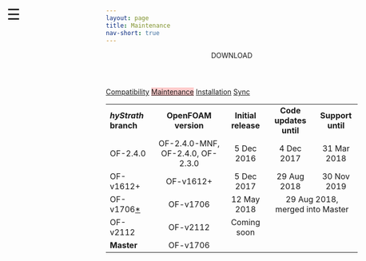 ```yaml
---
layout: page
title: Maintenance
nav-short: true
--- 
```


<div id="mySidenav" class="sidenav">
  <a href="javascript:void(0)" class="closebtn" onclick="closeNav()"><i class='fa fa-times'></i></a>
  <header>DOWNLOAD</header>
  <a href="https://hystrath.github.io/download/compatibility/">Compatibility</a>
  <a href="https://hystrath.github.io/download/maintenance/" style="background-color:#FFCCCC">Maintenance</a>
  <a href="https://hystrath.github.io/download/fleming/installation/">Installation</a>
  <a href="https://hystrath.github.io/download/fleming/sync/">Sync</a>
</div>

<span style="position: fixed;font-size:30px;cursor:pointer; margin:0px; top:60px;left:30px;" onclick="reopenNav()">&#9776;</span>

<script>
function openNav() {
  document.getElementById("mySidenav").style.width = "210px";
  document.getElementById("mySidenav").style.transition = "0s";
}

function closeNav() {
  document.getElementById("mySidenav").style.width = "0px";
  localStorage.removeItem('show_sidenav');
}

function reopenNav() {
  document.getElementById("mySidenav").style.width = "210px";
  document.getElementById("mySidenav").style.transition = "0.5s";
  localStorage.setItem("show_sidenav", true);
}

if (localStorage.getItem("show_sidenav")) openNav()
</script>

<table>
  <tr>
    <td ><b><i>hyStrath</i> branch</b></td>
    <td style="text-align:center"><b>OpenFOAM version</b></td>
    <td style="text-align:center"><b>Initial release</b></td>
    <td style="text-align:center"><b>Code updates until</b></td>
    <td style="text-align:center"><b>Support until</b></td>
  </tr>
  <tr>
    <td >OF-2.4.0</td>
    <td style="text-align:center">OF-2.4.0-MNF, OF-2.4.0, OF-2.3.0</td>
    <td style="text-align:center">5 Dec 2016</td>
    <td style="text-align:center">4 Dec 2017</td>
    <td style="text-align:center">31 Mar 2018</td>
  </tr>
  <tr>
    <td >OF-v1612+</td>
    <td style="text-align:center">OF-v1612+</td>
    <td style="text-align:center">5 Dec 2017</td>
    <td style="text-align:center">29 Aug 2018</td>
    <td style="text-align:center">30 Nov 2019</td>
  </tr>
  <tr>  
    <td >OF-v1706<a href="https://hystrath.github.io/contributions/#list-of-external-contributions">*</a></td>
    <td style="text-align:center">OF-v1706</td>
    <td style="text-align:center">12 May 2018</td>
    <td style="text-align:center" colspan="2">29 Aug 2018, merged into Master</td>
  </tr>
  <tr>
    <td >OF-v2112</td>
    <td style="text-align:center">OF-v2112</td>
    <td style="text-align:center">Coming soon</td>
    <td style="text-align:center"></td>
    <td style="text-align:center"></td>
  </tr>
  <tr>
    <td ><b>Master</b></td>
    <td style="text-align:center">OF-v1706</td>
    <td style="text-align:center" colspan="3"> </td>
  </tr>
</table>
